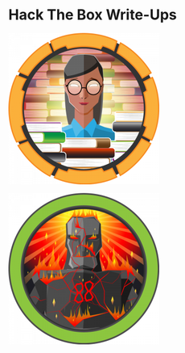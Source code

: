 # Hack The Box Write-Ups
 [![Book](/assets/img/book/book.png "Book")](_posts/2020-07-25-book.md)
 
 [![Sauna](/assets/img/sauna/sauna.png "Sauna")](_posts/2020-07-28-sauna.md)
 
